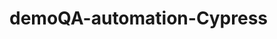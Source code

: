 # demoQA-automation-Cypress

<!--

-  Pacotes instalados 
    - Cypress -> https://docs.cypress.io/guides/getting-started/installing-cypress

    - Typescript -> https://docs.cypress.io/guides/tooling/typescript-support

    - dotenv -> https://www.npmjs.com/package/dotenv

    
  -->